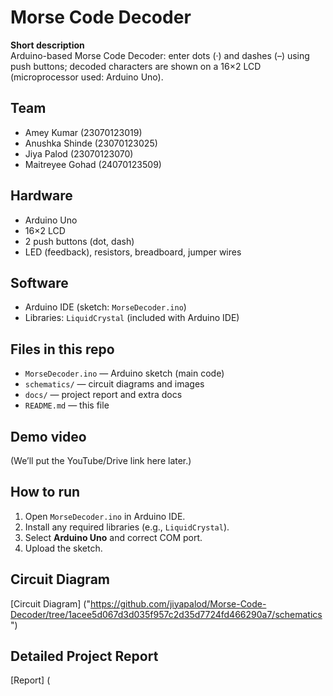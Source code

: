 # Morse Code Decoder

**Short description**  
Arduino-based Morse Code Decoder: enter dots (·) and dashes (–) using push buttons; decoded characters are shown on a 16×2 LCD (microprocessor used: Arduino Uno).

## Team
- Amey Kumar (23070123019)  
- Anushka Shinde (23070123025)  
- Jiya Palod (23070123070)  
- Maitreyee Gohad (24070123509)

## Hardware
- Arduino Uno
- 16×2 LCD
- 2 push buttons (dot, dash)
- LED (feedback), resistors, breadboard, jumper wires

## Software
- Arduino IDE (sketch: `MorseDecoder.ino`)
- Libraries: `LiquidCrystal` (included with Arduino IDE)

## Files in this repo
- `MorseDecoder.ino` — Arduino sketch (main code)  
- `schematics/` — circuit diagrams and images  
- `docs/` — project report and extra docs  
- `README.md` — this file

## Demo video
(We’ll put the YouTube/Drive link here later.)

## How to run
1. Open `MorseDecoder.ino` in Arduino IDE.  
2. Install any required libraries (e.g., `LiquidCrystal`).  
3. Select **Arduino Uno** and correct COM port.  
4. Upload the sketch.

## Circuit Diagram
[Circuit Diagram] ("https://github.com/jiyapalod/Morse-Code-Decoder/tree/1acee5d067d3d035f957c2d35d7724fd466290a7/schematics")

## Detailed Project Report 
[Report] (
